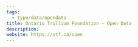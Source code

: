 ```yaml
---
tags:
  - type/data/opendata
title: Ontario Trillium Foundation - Open Data
description:
website: https://otf.ca/open
---
```

